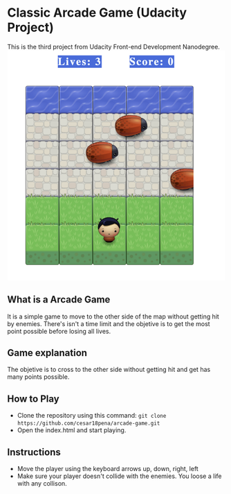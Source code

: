 # Classic Arcade Game (Udacity Project)
This is the third project from Udacity Front-end Development Nanodegree.
![](images/game-view.png)

## What is a Arcade Game
It is a simple game to move to the other side of the map without getting hit by enemies. There's isn't a time limit and the objetive is to get the most point possible before losing all lives.

## Game explanation
The objetive is to cross to the other side without getting hit and get has many points possible.

## How to Play
- Clone the repository using this command: `git clone https://github.com/cesar18pena/arcade-game.git`
- Open the index.html and start playing.

## Instructions
- Move the player using the keyboard arrows up, down, right, left
- Make sure your player doesn't collide with the enemies. You loose a life with any collison.
